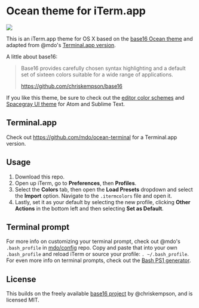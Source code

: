 # Ocean theme for iTerm.app

![](https://cloud.githubusercontent.com/assets/143418/5851394/6d8c94b0-a1bb-11e4-8a17-04701f9bb7da.png)

This is an iTerm.app theme for OS X based on the [base16 Ocean theme](http://chriskempson.github.io/base16/#ocean) and adapted from @mdo's [Terminal.app version](https://github.com/mdo/ocean-terminal).

A little about base16:

> Base16 provides carefully chosen syntax highlighting and a default set of sixteen colors suitable for a wide range of applications.
>
> https://github.com/chriskempson/base16

If you like this theme, be sure to check out the [editor color schemes](https://github.com/chriskempson/base16-textmate) and [Spacegray UI theme](http://kkga.github.io/spacegray/) for Atom and Sublime Text.

## Terminal.app

Check out <https://github.com/mdo/ocean-terminal> for a Terminal.app version.

## Usage

1. Download this repo.
2. Open up iTerm, go to **Preferences**, then **Profiles**.
3. Select the **Colors** tab, then open the **Load Presets** dropdown and select the **Import** option. Navigate to the `.itermcolors` file and open it.
4. Lastly, set it as your default by selecting the new profile, clicking **Other Actions** in the bottom left and then selecting **Set as Default**.

## Terminal prompt

For more info on customizing your terminal prompt, check out @mdo's `.bash_profile` in
[mdo/config](https://github.com/mdo/config/blob/master/.bash_profile#L1-L13) repo. Copy and paste that into your own `.bash_profile` and reload iTerm or source your profile: `. ~/.bash_profile`. For even more info on terminal prompts, check out the [Bash PS1 generator](https://www.kirsle.net/wizards/ps1.html).

## License

This builds on the freely available [base16 project](https://github.com/chriskempson/base16) by @chriskempson, and is licensed MIT.
